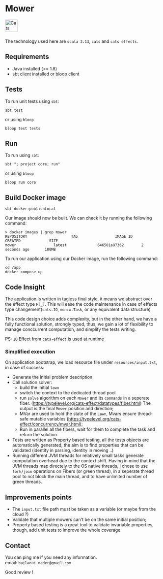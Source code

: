 Mower
=============


<a href="https://typelevel.org/cats/"><img src="https://typelevel.org/cats/img/cats-badge.svg" height="40px" align="left" alt="Cats friendly" /></a><br>

<br>

The technology used here are `scala 2.13`, `cats` and `cats effects`.

## Requirements
- Java installed (>= 1.8)
- sbt client installed or bloop client

## Tests

To run unit tests using `sbt`:

```
sbt test
```
or using `bloop`
```
bloop test tests
```

## Run

To run using `sbt`:

```
sbt "; project core; run"
```
or using `bloop`
```
bloop run core
```

## Build Docker image
```
sbt docker:publishLocal
```

Our image should now be built. We can check it by running the following command:

```
> docker images | grep mower
REPOSITORY                    TAG                 IMAGE ID            CREATED             SIZE
mower                 latest              646501a87362        2 seconds ago       100MB
```
To run our application using our Docker image, run the following command:

```
cd /app
docker-compose up
```

## Code Insight
The application is written in tagless final style, it means we abstract
over the effect type `F[_]`.
This will ease the code maintenance in case of 
effects type changement(`cats.IO`, `monix.Task`, or any equivalent data structure)

This code design choice adds complexity, but in the other hand,
we have a fully functional solution, strongly typed, thus,
we gain a lot of flexibility to manage conccurrent computation, 
and simplify the tests writing.

PS: `IO` Effect from `cats-effect` is used at runtime
### Simplified execution
On application bootstrap, we load resource file under `resources/input.txt`, in case of success:

- Generate the initial problem description
- Call solution solver:
    - build the initial `lawn`
    - switch the context to the dedicated thread pool
    - run `solve` algorithm on each `Mower` and its `commands` in a seperate fiber.
        (https://typelevel.org/cats-effect/datatypes/fiber.html)
        The output is the final `Mower` position and direction;
    - MVar are used to hold the state of the `Lawn`, Mvars ensure thread-safe mutable variables
    (https://typelevel.org/cats-effect/concurrency/mvar.html);
    - Run in parallel all the fibers, wait for them to complete the task and return the solution.
- Tests are written as Property based testing, all the tests objects are automatically generated, the aim is to find properties that can be validated (identity in parsing, identity in moving ..)     
- Running different JVM threads for relatively small tasks generate computation overhead due to the context shift.
Having in mind that the JVM threads map directely to the OS native threads, I chose to use `fork/join` operations on Fibers (or green thread), in a seperate thread pool to not block the main thread, and to have unlimited number of green threads.

## Improvements points
- The `input.txt` file path must be taken as a variable (or maybe from the cloud ?)
- Validate that multiple mowers can't be on the same initial position;
- Property based testing is a great tool to validate invariable properties, though, add 
unit tests to improve the whole coverage.

## Contact
You can ping me if you need any information.<br>
email: `hajlaoui.nader@gmail.com`


Good review !